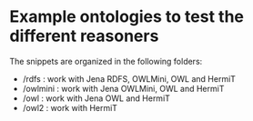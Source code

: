 # Example ontologies to test the different reasoners

The snippets are organized in the following folders:
- /rdfs  : work with Jena RDFS, OWLMini, OWL and HermiT
- /owlmini : work with Jena OWLMini, OWL and HermiT
- /owl  : work with Jena OWL and HermiT
- /owl2  : work with HermiT